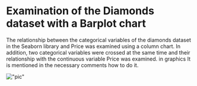 # Examination of the Diamonds dataset with a Barplot chart

The relationship between the categorical variables of the diamonds dataset in the Seaborn library and Price was examined using a column chart.
In addition, two categorical variables were crossed at the same time and their relationship with the continuous variable Price was examined. in graphics
It is mentioned in the necessary comments how to do it.

!["pic"](https://physics.aps.org/articles/v15/40)

